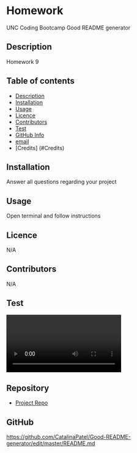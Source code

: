 
# **Homework**
UNC Coding Bootcamp Good README generator

## Description 
Homework 9

## Table of contents
- [Description](#Description)
- [Installation](#Installation)
- [Usage](#Usage)
- [Licence](#Licence)
- [Contributors](#Contributors)
- [Test](#Test)
- [GitHub Info](#GitHub)
- [email](#Email)
- [Credits] (#Credits)
## Installation
Answer all questions regarding your project
## Usage
Open terminal and follow instructions
## Licence
N/A
## Contributors
N/A
## Test
![README Generator Demo](videos/test.mp4)
## Repository
- [Project Repo](undefined)
## GitHub
https://github.com/CatalinaPatel/Good-README-generator/edit/master/README.md
